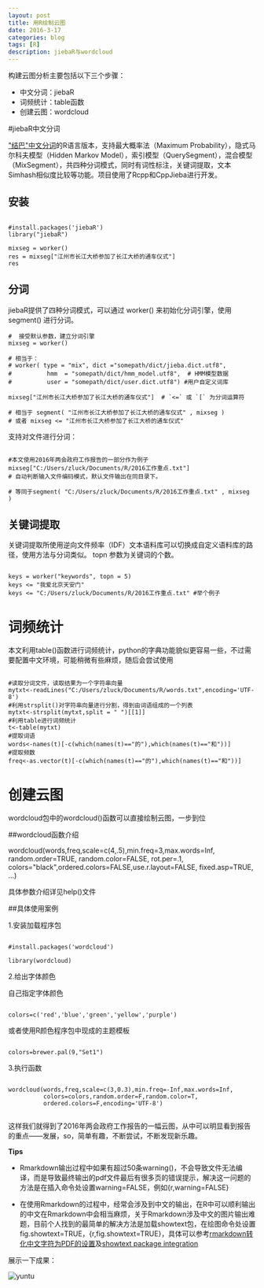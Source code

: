 ```yaml
---
layout: post
title: 用R绘制云图
date: 2016-3-17
categories: blog
tags: [R]
description: jiebaR与wordcloud
---
```


构建云图分析主要包括以下三个步骤：

- 中文分词：jiebaR
- 词频统计：table函数
- 创建云图：wordcloud


#jiebaR中文分词

["结巴"中文分词](https://github.com/fxsjy/jieba)的R语言版本，支持最大概率法（Maximum Probability），隐式马尔科夫模型（Hidden Markov Model），索引模型（QuerySegment），混合模型（MixSegment），共四种分词模式，同时有词性标注，关键词提取，文本Simhash相似度比较等功能。项目使用了Rcpp和CppJieba进行开发。

## 安装

```{r, echo=TRUE}

#install.packages('jiebaR')
library("jiebaR")

mixseg = worker()
res = mixseg["江州市长江大桥参加了长江大桥的通车仪式"]
res

```


## 分词
jiebaR提供了四种分词模式，可以通过 worker() 来初始化分词引擎，使用 segment() 进行分词。


```{r，echo=T}
#  接受默认参数，建立分词引擎 
mixseg = worker()

# 相当于：
# worker( type = "mix", dict ="somepath/dict/jieba.dict.utf8",
#          hmm  = "somepath/dict/hmm_model.utf8",  # HMM模型数据
#          user = "somepath/dict/user.dict.utf8") #用户自定义词库

mixseg["江州市长江大桥参加了长江大桥的通车仪式"]  # `<=` 或 `[` 为分词运算符

# 相当于 segment( "江州市长江大桥参加了长江大桥的通车仪式" , mixseg ) 
# 或者 mixseg <= "江州市长江大桥参加了长江大桥的通车仪式"
```

支持对文件进行分词：

```{r}

#本文使用2016年两会政府工作报告的一部分作为例子
mixseg["C:/Users/zluck/Documents/R/2016工作重点.txt"] 
# 自动判断输入文件编码模式，默认文件输出在同目录下。

# 等同于segment( "C:/Users/zluck/Documents/R/2016工作重点.txt" , mixseg )

```


## 关键词提取

关键词提取所使用逆向文件频率（IDF）文本语料库可以切换成自定义语料库的路径，使用方法与分词类似。 topn 参数为关键词的个数。

```{r}

keys = worker("keywords", topn = 5)
keys <= "我爱北京天安门"
keys <= "C:/Users/zluck/Documents/R/2016工作重点.txt" #举个例子

```


# 词频统计
本文利用table()函数进行词频统计，python的字典功能貌似更容易一些，不过需要配置中文环境，可能稍微有些麻烦，随后会尝试使用

```{r,warning=FALSE}

#读取分词文件，读取结果为一个字符串向量
mytxt<-readLines("C:/Users/zluck/Documents/R/words.txt",encoding='UTF-8')
#利用strsplit()对字符串向量进行分割，得到由词语组成的一个列表
mytxt<-strsplit(mytxt,split = " ")[[1]]
#利用table进行词频统计
t<-table(mytxt)
#提取词语
words<-names(t)[-c(which(names(t)=="的"),which(names(t)=="和"))]
#提取频数
freq<-as.vector(t)[-c(which(names(t)=="的"),which(names(t)=="和"))] 

```


# 创建云图

wordcloud包中的wordcloud()函数可以直接绘制云图，一步到位

##wordcloud函数介绍

wordcloud(words,freq,scale=c(4,.5),min.freq=3,max.words=Inf,
	random.order=TRUE, random.color=FALSE, rot.per=.1,
	colors="black",ordered.colors=FALSE,use.r.layout=FALSE,
	fixed.asp=TRUE, ...)

具体参数介绍详见help()文件



##具体使用案例

1.安装加载程序包

```{r}

#install.packages('wordcloud')

library(wordcloud)

```



2.给出字体颜色

自己指定字体颜色

```{r}

colors=c('red','blue','green','yellow','purple')

```

或者使用R颜色程序包中现成的主题模板

```{r}

colors=brewer.pal(9,"Set1")

```



3.执行函数

```{r,warning=FALSE,fig.showtext=TRUE}

wordcloud(words,freq,scale=c(3,0.3),min.freq=-Inf,max.words=Inf,
          colors=colors,random.order=F,random.color=T,
          ordered.colors=F,encoding='UTF-8')
          
```

这样我们就得到了2016年两会政府工作报告的一幅云图，从中可以明显看到报告的重点——发展，so，简单有趣，不断尝试，不断发现新乐趣。

**Tips**

- Rmarkdown输出过程中如果有超过50条warning()，不会导致文件无法编译，而是导致最终输出的pdf文件最后有很多页的错误提示，解决这一问题的方法是在插入命令处设置warning=FALSE，例如{r,warning=FALSE}

- 在使用Rmarkdown的过程中，经常会涉及到中文的输出，在R中可以顺利输出的中文在Rmarkdown中会相当麻烦，关于Rmarkdown涉及中文的图片输出难题，目前个人找到的最简单的解决方法是加载showtext包，在绘图命令处设置fig.showtext=TRUE，{r,fig.showtext=TRUE}，具体可以参考[rmarkdown转化中文字符为PDF的设置](http://www.jianshu.com/p/0bfda49f1a52)及[showtext package integration](https://github.com/yihui/knitr/issues/799)


展示一下成果：

![yuntu](https://raw.githubusercontent.com/zluckyhou/zluckyhou.github.io/master/img/yuntu.PNG)